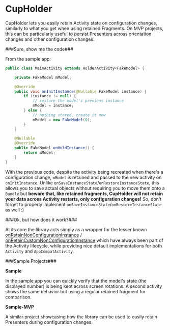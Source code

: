 # CupHolder
CupHolder lets you easily retain Activity state on configuration changes, similarly to what you get when using retained Fragments. On MVP projects, this can be particularly useful to persist Presenters across orientation changes and other configuration changes. 

###Sure, show me the code###

From the sample app:

```java
public class MainActivity extends HolderActivity<FakeModel> {

    private FakeModel mModel;

    @Override
    public void onInitInstance(@Nullable FakeModel instance) {
        if (instance != null) {
            // restore the model's previous instance
            mModel = instance;
        } else {
            // nothing stored, create it now
            mModel = new FakeModel(0);
        }
    }

    @Nullable
    @Override
    public FakeModel onHoldInstance() {
        return mModel;
    }
}
```

With the previous code, despite the activity being recreated when there's a configuration change, `mModel` is retained and passed to the new activity on `onInitInstance`. Unlike `onSaveInstanceState`/`onRestoreInstanceState`, this allows you to save actual objects without requiring you to move them onto a `Bundle` but **beware that, like retained fragments, CupHolder will not retain your data across Activity restarts, only configuration changes!** So, don't forget to properly implement `onSaveInstanceState`/`onRestoreInstanceState` as well :)

###Ok, but how does it work?###

At its core the library acts simply as a wrapper for the lesser known [onRetainNonConfigurationInstance](https://developer.android.com/reference/android/app/Activity.html#onRetainNonConfigurationInstance()) / [onRetainCustomNonConfigurationInstance](https://developer.android.com/reference/android/support/v4/app/FragmentActivity.html#onRetainCustomNonConfigurationInstance()) which have always been part of the Activity lifecycle, while providing nice default implementations for both `Activity` and `AppCompatActivity`.

###Sample Projects###

**Sample**

In the sample app you can quickly verify that the model's state (the displayed number) is being kept across screen rotations. A second activity shows the same behavior but using a regular retained fragment for comparison.

**Sample-MVP**

A similar project showcasing how the library can be used to easily retain Presenters during configuration changes.


